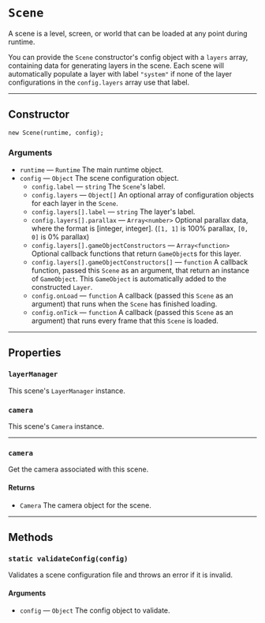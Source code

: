 # `Scene`

A scene is a level, screen, or world that can be loaded at any point during runtime.

You can provide the `Scene` constructor's config object with a `layers` array, containing data for generating layers in the scene. Each scene will automatically populate a layer with label `"system"` if none of the layer configurations in the `config.layers` array use that label.

---

## Constructor

`new Scene(runtime, config);`

### Arguments

-   `runtime` &mdash; `Runtime` The main runtime object.
-   `config` &mdash; `Object` The scene configuration object.
    -   `config.label` &mdash; `string` The `Scene`'s label.
    -   `config.layers` &mdash; `Object[]` An optional array of configuration objects for each layer in the `Scene`.
    -   `config.layers[].label` &mdash; `string` The layer's label.
    -   `config.layers[].parallax` &mdash; `Array<number>` Optional parallax data, where the format is [integer, integer]. (`[1, 1]` is 100% parallax, `[0, 0]` is 0% parallax)
    -   `config.layers[].gameObjectConstructors` &mdash; `Array<function>` Optional callback functions that return `GameObject`s for this layer.
    -   `config.layers[].gameObjectConstructors[]` &mdash; `function` A callback function, passed this `Scene` as an argument, that return an instance of `GameObject`. This `GameObject` is automatically added to the constructed `Layer`.
    -   `config.onLoad` &mdash; `function` A callback (passed this `Scene` as an argument) that runs when the `Scene` has finished loading.
    -   `config.onTick` &mdash; `function` A callback (passed this `Scene` as an argument) that runs every frame that this `Scene` is loaded.

---

## Properties

### `layerManager`

This scene's `LayerManager` instance.

### `camera`

This scene's `Camera` instance.

---

### `camera`

Get the camera associated with this scene.

#### Returns

-   `Camera` The camera object for the scene.

---

## Methods

### `static validateConfig(config)`

Validates a scene configuration file and throws an error if it is invalid.

#### Arguments

-   `config` &mdash; `Object` The config object to validate.
